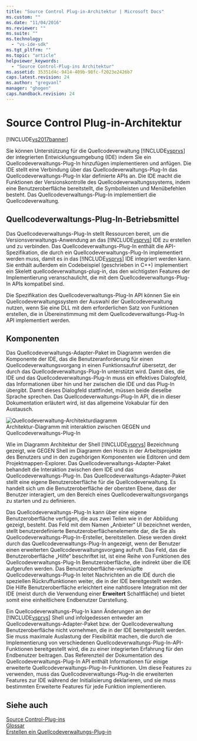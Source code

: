 ```yaml
---
title: "Source Control Plug-in-Architektur | Microsoft Docs"
ms.custom: ""
ms.date: "11/04/2016"
ms.reviewer: ""
ms.suite: ""
ms.technology: 
  - "vs-ide-sdk"
ms.tgt_pltfrm: ""
ms.topic: "article"
helpviewer_keywords: 
  - "Source Control-Plug-ins Architektur"
ms.assetid: 35351d4c-9414-409b-98fc-f2023e2426b7
caps.latest.revision: 24
ms.author: "gregvanl"
manager: "ghogen"
caps.handback.revision: 24
---
```

# Source Control Plug-in-Architektur
[!INCLUDE[vs2017banner](../../code-quality/includes/vs2017banner.md)]

Sie können Unterstützung für die Quellcodeverwaltung [!INCLUDE[vsprvs](../../code-quality/includes/vsprvs_md.md)] der integrierten Entwicklungsumgebung \(IDE\) indem Sie ein Quellcodeverwaltungs\-Plug\-In hinzufügen implementieren und anfügen.  Die IDE stellt eine Verbindung über das Quellcodeverwaltungs\-Plug\-In das Quellcodeverwaltungs\-Plug\-In klar definierte APIs an.  Die IDE macht die Funktionen der Versionskontrolle des Quellcodeverwaltungssystems, indem eine Benutzeroberfläche bereitstellt, die Symbolleisten und Menübefehlen besteht.  Das Quellcodeverwaltungs\-Plug\-In implementiert die Quellcodeverwaltung.  
  
## Quellcodeverwaltungs\-Plug\-In\-Betriebsmittel  
 Das Quellcodeverwaltungs\-Plug\-In stellt Ressourcen bereit, um die Versionsverwaltungs\-Anwendung an das [!INCLUDE[vsprvs](../../code-quality/includes/vsprvs_md.md)] IDE zu erstellen und zu verbinden.  Das Quellcodeverwaltungs\-Plug\-In enthält die API\-Spezifikation, die durch ein Quellcodeverwaltungs\-Plug\-In implementiert werden muss, damit es in das [!INCLUDE[vsprvs](../../code-quality/includes/vsprvs_md.md)] IDE integriert werden kann.  Sie enthält außerdem ein Codebeispiel \(geschrieben in C\+\+\) implementiert ein Skelett quellcodeverwaltungs\-plug\-in, das den wichtigsten Features der Implementierung veranschaulicht, die mit dem Quellcodeverwaltungs\-Plug\-In APIs kompatibel sind.  
  
 Die Spezifikation des Quellcodeverwaltungs\-Plug\-In API können Sie ein Quellcodeverwaltungssystem der Auswahl der Quellcodeverwaltung nutzen, wenn Sie eine DLL mit dem erforderlichen Satz von Funktionen erstellen, die in Übereinstimmung mit dem Quellcodeverwaltungs\-Plug\-In API implementiert werden.  
  
## Komponenten  
 Das Quellcodeverwaltungs\-Adapter\-Paket im Diagramm werden die Komponente der IDE, das die Benutzeranforderung für einen Quellcodeverwaltungsvorgang in einen Funktionsaufruf übersetzt, der durch das Quellcodeverwaltungs\-Plug\-In unterstützt wird.  Damit dies, die IDE und das Quellcodeverwaltungs\-Plug\-In muss ein effektives Dialogfeld, das Informationen über hin und her zwischen die IDE und das Plug\-In übergibt.  Damit dieses Dialogfeld stattfindet, müssen beide dieselbe Sprache sprechen.  Das Quellcodeverwaltungs\-Plug\-In API, die in dieser Dokumentation erläutert wird, ist das allgemeine Vokabular für den Austausch.  
  
 ![Quellcodeverwaltung&#45;Architekturdiagramm](~/docs/extensibility/internals/media/vs_sccsdk_plug_in_arch.gif "vs\_sccsdk\_plug\_in\_arch")  
Architektur\-Diagramm mit interaktion zwischen GEGEN und Quellcodeverwaltungs\-Plug\-In  
  
 Wie im Diagramm Architektur der Shell [!INCLUDE[vsprvs](../../code-quality/includes/vsprvs_md.md)] Bezeichnung gezeigt, wie GEGEN Shell im Diagramm den Hosts in der Arbeitsprojekte des Benutzers und in den zugehörigen Komponenten wie Editoren und dem Projektmappen\-Explorer.  Das Quellcodeverwaltungs\-Adapter\-Paket behandelt die Interaktion zwischen dem IDE und das Quellcodeverwaltungs\-Plug\-In.  Das Quellcodeverwaltungs\-Adapter\-Paket stellt eine eigene Benutzeroberfläche für die Quellcodeverwaltung.  Es handelt sich um die Benutzeroberfläche der obersten Ebene, dass der Benutzer interagiert, um den Bereich eines Quellcodeverwaltungsvorgangs zu starten und zu definieren.  
  
 Das Quellcodeverwaltungs\-Plug\-In kann über eine eigene Benutzeroberfläche verfügen, die aus zwei Teilen wie in der Abbildung gezeigt, besteht.  Das Feld mit dem Namen „Anbieter“ UI bezeichnet werden, stellt benutzerdefinierte Benutzeroberflächenelemente dar, die Sie als Quellcodeverwaltungs\-Plug\-In\-Ersteller, bereitstellen.  Diese werden direkt durch das Quellcodeverwaltungs\-Plug\-In angezeigt, wenn der Benutzer einen erweiterten Quellcodeverwaltungsvorgang aufruft.  Das Feld, das die Benutzeroberfläche „Hilfe“ beschriftet ist, ist eine Reihe von Funktionen des Quellcodeverwaltungs\-Plug\-In Benutzeroberfläche, die indirekt über die IDE aufgerufen werden.  Das Benutzeroberfläche\-verknüpfte Quellcodeverwaltungs\-Plug\-In leitet Nachrichten an die IDE durch die speziellen Rückruffunktionen weiter, die in der IDE bereitgestellt werden.  Die Hilfe Benutzeroberfläche erleichtert eine nahtlosere Integration mit der IDE \(meist durch die Verwendung einer **Erweitert** Schaltfläche\) und bietet somit eine einheitlichere Endbenutzer Darstellung.  
  
 Ein Quellcodeverwaltungs\-Plug\-In kann Änderungen an der [!INCLUDE[vsprvs](../../code-quality/includes/vsprvs_md.md)] Shell und infolgedessen entweder am Quellcodeverwaltungs\-Adapter\-Paket bzw. der Quellcodeverwaltung Benutzeroberfläche nicht vornehmen, die in der IDE bereitgestellt werden.  Sie muss maximale Auslastung der Flexibilität machen, die durch die Implementierung von verschiedenen Quellcodeverwaltungs\-Plug\-In\-API\-Funktionen bereitgestellt wird, die zu einer integrierten Erfahrung für den Endbenutzer beitragen.  Das Referenzteil der Dokumentation des Quellcodeverwaltungs\-Plug\-In API enthält Informationen für einige erweiterte Quellcodeverwaltungs\-Plug\-In\-Funktionen.  Um diese Features zu verwenden, muss das Quellcodeverwaltungs\-Plug\-In die erweiterten Features zur IDE während der Initialisierung deklarieren, und sie muss bestimmten Erweiterte Features für jede Funktion implementieren.  
  
## Siehe auch  
 [Source Control\-Plug\-ins](../../extensibility/source-control-plug-ins.md)   
 [Glossar](../../extensibility/source-control-plug-in-glossary.md)   
 [Erstellen ein Quellcodeverwaltungs\-Plug\-in](../../extensibility/internals/creating-a-source-control-plug-in.md)